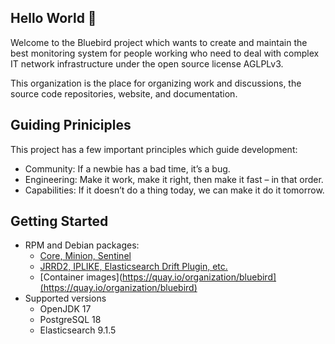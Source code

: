 ## Hello World 👋

Welcome to the Bluebird project which wants to create and maintain the best monitoring system for people working who need to deal with complex IT network infrastructure under the open source license AGLPLv3.

This organization is the place for organizing work and discussions, the source code repositories, website, and documentation.

<!--
**Here are some ideas to get you started:**

🙋‍♀️ A short introduction - what is your organization all about?
🌈 Contribution guidelines - how can the community get involved?
👩‍💻 Useful resources - where can the community find your docs? Is there anything else the community should know?
🍿 Fun facts - what does your team eat for breakfast?
🧙 Remember, you can do mighty things with the power of [Markdown](https://docs.github.com/github/writing-on-github/getting-started-with-writing-and-formatting-on-github/basic-writing-and-formatting-syntax)
-->

## Guiding Priniciples

This project has a few important principles which guide development:

* Community: If a newbie has a bad time, it’s a bug.
* Engineering: Make it work, make it right, then make it fast – in that order.
* Capabilities: If it doesn’t do a thing today, we can make it do it tomorrow.

## Getting Started

* RPM and Debian packages:
  * [Core, Minion, Sentinel](https://cloudsmith.io/~bluebird/repos/stable/packages/)
  * [JRRD2, IPLIKE, Elasticsearch Drift Plugin, etc.](https://cloudsmith.io/~bluebird/repos/common/packages/)
  * [Container images](https://quay.io/organization/bluebird](https://quay.io/organization/bluebird)
* Supported versions
  * OpenJDK 17
  * PostgreSQL 18
  * Elasticsearch 9.1.5
